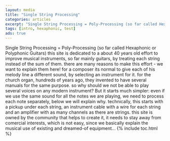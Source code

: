 ```yaml
---
layout: media
title: "Single String Processing"
categories: articles
excerpt: "Single String Processing = Poly-Processing (so far called Hexaphonic or Polyphonic Guitars)"
tags: [intro, hexaphonic, test]
ads: true
---
```


Single String Processing = Poly-Processing (so far called Hexaphonic or Polyphonic Guitars)
this site is dedicated to a about 40 years old effort to improve musical instruments, so far mainly guitars, by treating each string instead of the sum of them. there are many reasons to make this effort - we want to explain them here!
for a composer its normal to give each of his melody line a different sound, by selecting an instrument for it. for the church organ, hundreds of years ago, they invented to have several manuals for the same purpose. so why should we not be able to play several voices on any modern instrument? But it starts much simpler: even if we use the same sound for all the notes we are playing, we need to process each note separately, below we will explain why.
technically, this starts with a pickup under each string, an instrument cable with a wire for each string and an amplifier with as many channels as there are strings.
this site is owned by the community that helps to create it, it needs to stay away from comercial interests, which is not easy, since we basically explain the musical use of existing and dreamed-of equipment...
{% include toc.html %}
